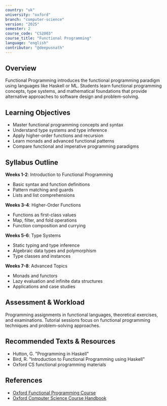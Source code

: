 ```yaml
---
country: "uk"
university: "oxford"
branch: "computer-science"
version: "2025"
semester: 2
course_code: "CS2003"
course_title: "Functional Programming"
language: "english"
contributor: "@deepusnath"
---
```


## Overview

Functional Programming introduces the functional programming paradigm using languages like Haskell or ML. Students learn functional programming concepts, type systems, and mathematical foundations that provide alternative approaches to software design and problem-solving.

## Learning Objectives

- Master functional programming concepts and syntax
- Understand type systems and type inference
- Apply higher-order functions and recursion
- Learn monads and advanced functional patterns
- Compare functional and imperative programming paradigms

## Syllabus Outline

**Weeks 1-2**: Introduction to Functional Programming
- Basic syntax and function definitions
- Pattern matching and guards
- Lists and list comprehensions

**Weeks 3-4**: Higher-Order Functions
- Functions as first-class values
- Map, filter, and fold operations
- Function composition and currying

**Weeks 5-6**: Type Systems
- Static typing and type inference
- Algebraic data types and polymorphism
- Type classes and instances

**Weeks 7-8**: Advanced Topics
- Monads and functors
- Lazy evaluation and infinite data structures
- Applications and case studies

## Assessment & Workload

Programming assignments in functional languages, theoretical exercises, and examinations. Tutorial sessions focus on functional programming techniques and problem-solving approaches.

## Recommended Texts & Resources

- Hutton, G. "Programming in Haskell"
- Bird, R. "Introduction to Functional Programming using Haskell"
- Oxford CS functional programming materials

## References

- [Oxford Functional Programming Course](https://www.cs.ox.ac.uk/teaching/courses/)
- [Oxford Computer Science Course Handbook](https://www.cs.ox.ac.uk/students/course-handbook/)
